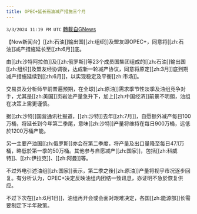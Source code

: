 ```yaml
---
title: OPEC+延长石油减产措施三个月
---
```

`3/3/2024 11:19 PM UTC` [轉載自GNews](https://gnews.org/articles/2361660)

【Now新闻台】[[zh:石油]]输出国[[zh:组织]]及盟友即OPEC+，同意将[[zh:石油]]减产措施延长至[[zh:6月]]底。

由[[zh:沙特阿拉伯]]及[[zh:俄罗斯]]等23个成员国集团组成的[[zh:石油]]输出国[[zh:组织]]及盟友经协调後，达成新一轮减产协议，同意将原定[[zh:3月]]底到期减产措施延续到[[zh:6月]]，以实现稳定及平衡[[zh:市场]]。

交易员及分析师早前普遍预期，在全球[[zh:原油]]需求季节性淡季及油组竞争对手，尤其是[[zh:美国]]页岩油产量急升下，加上[[zh:中国经济]]前景不明朗，油组在决策上需更谨慎。

据[[zh:沙特]]国营通讯社报道，[[zh:沙特]]去年[[zh:7月]]，自愿额外减产每日100万桶，将延长到今年第二季尾，意味[[zh:沙特]]产量将维持在每日900万桶，远低於1200万桶产能。

另一主要产油国[[zh:俄罗斯]]亦会在第二季度，将产量及出口量降至每日47.1万桶，略低於第一季的50万桶。其他参与自愿减产[[zh:国家]]，包括[[zh:科威特]]、[[zh:伊拉克]]、[[zh:阿曼]]等。

不过外电引述油组[[zh:国家]]表示，第二季之後[[zh:原油]]产量将视乎市况逐步回复。有分析认为，OPEC+决定反映油组内团结一致讯息，亦证明不急於恢复供应。

不过下次在[[zh:6月1日]]，油组再开会或会面对艰难决定，各国[[zh:能源部]]长需要制定下半年政策。
